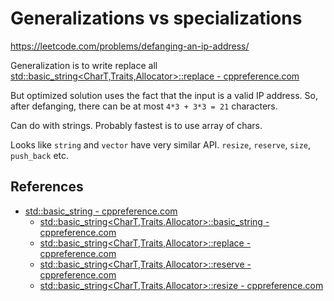 # Generalizations vs specializations

https://leetcode.com/problems/defanging-an-ip-address/

Generalization is to write replace all [std::basic\_string<CharT,Traits,Allocator>::replace \- cppreference\.com](https://en.cppreference.com/w/cpp/string/basic_string/replace)

But optimized solution uses the fact that the input is a valid IP address. So, after defanging, there can be at most `4*3 + 3*3 = 21` characters. 

Can do with strings. Probably fastest is to use array of chars.

Looks like `string` and `vector` have very similar API. `resize`, `reserve`, `size`, `push_back` etc.

## References

* [std::basic\_string \- cppreference\.com](https://en.cppreference.com/w/cpp/string/basic_string)
  * [std::basic\_string<CharT,Traits,Allocator>::basic\_string \- cppreference\.com](https://en.cppreference.com/w/cpp/string/basic_string/basic_string)
  * [std::basic\_string<CharT,Traits,Allocator>::replace \- cppreference\.com](https://en.cppreference.com/w/cpp/string/basic_string/replace)
  * [std::basic\_string<CharT,Traits,Allocator>::reserve \- cppreference\.com](https://en.cppreference.com/w/cpp/string/basic_string/reserve)
  * [std::basic\_string<CharT,Traits,Allocator>::resize \- cppreference\.com](https://en.cppreference.com/w/cpp/string/basic_string/resize)